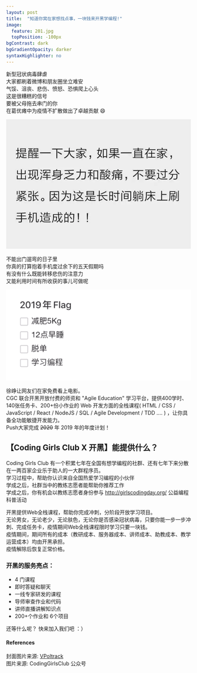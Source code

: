 ```yaml
---
layout: post
title:  "知道你窝在家想找点事，一块钱来开黑学编程!"
image:
  feature: 201.jpg
  topPosition: -100px
bgContrast: dark
bgGradientOpacity: darker
syntaxHighlighter: no
---
```



新型冠状病毒肆虐  
大家都刷着微博和朋友圈坐立难安  
气馁、沮丧、悲伤、愤怒、恐惧爬上心头  
这是很糟糕的信号  
要被父母拖去串门的你  
在葛优瘫中为疫情不扩散做出了卓越贡献 😄  

![202](../assets/images/202.jpg)    

不能出门遛弯的日子里  
你真的打算抱着手机度过余下的五天假期吗    
有没有什么既能转移悲伤的注意力    
又能利用时间有所收获的事儿可做呢  

![204](../assets/images/204.gif)  

徐峥让网友们在家免费看上电影。  
CGC 联合开黑开放付费的师资和 "Agile Education" 学习平台，提供400学时、140张任务卡、200+份小作业的 Web 开发方面的全栈课程( HTML / CSS / JavaScript / React / NodeJS / SQL / Agile Development / TDD …. ) ，让你具备全功能敏捷开发能力。      
Push大家完成 ~~2020~~ 年 2019 年的年度计划！  

## 【Coding Girls Club X 开黑】能提供什么？  
Coding Girls Club 有一个积累七年在全国有想学编程的社群、还有七年下来分散在一两百家企业乐于助人的一大群程序员。  
学习过程中，帮助你认识来自全国热爱学习编程的小伙伴  
学成之后，社群当中的教练志愿者能帮助你推荐工作  
学成之后，你有机会以教练志愿者身份参与 http://girlscodingday.org/ 公益编程科普活动  

开黑提供Web全栈课程，帮助你完成冲刺，分阶段开放学习项目。  
无论男女，无论老少，无论肤色，无论你是否感染冠状病毒，只要你能一步一步冲刺、完成任务卡，疫情期间Web全栈课程限时学习只要一块钱。  
疫情期间，期间所有的成本（教研成本、服务器成本、讲师成本、助教成本、教学运营成本）均由开黑承担。  
疫情解除后恢复正常价格。  

### 开黑的服务亮点：
* 4 门课程  
* 即时答疑和聊天  
* 一线专家研发的课程
* 导师审查作业和代码
* 讲师直播讲解知识点
* 200+个作业和 6个项目

还等什么呢？ 快来加入我们吧 ：）  

<div class="img img--fullContainer img--14xLeading" style="background-image: url({{ site.baseurl }}/assets/images/203.jpg);"></div>

#### References
封面图片来源: [VPoltrack](https://twitter.com/VPoltrack)  
图片来源: CodingGirlsClub 公众号 
